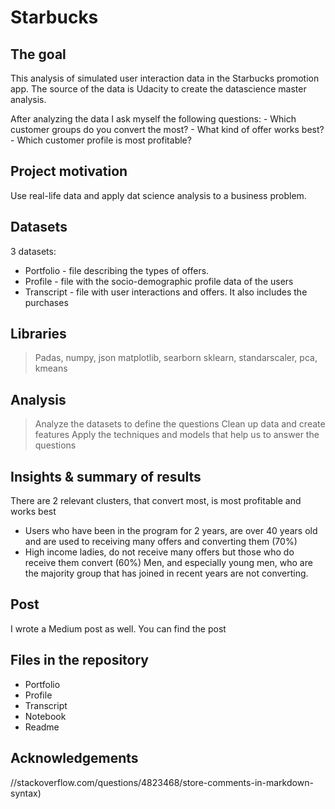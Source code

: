 # Starbucks
## The goal
This analysis of simulated user interaction data in the Starbucks promotion app. The source of the data is Udacity to create the datascience master analysis.

After analyzing the data I ask myself the following questions: 
    - Which customer groups do you convert the most?
    - What kind of offer works best?
    - Which customer profile is most profitable?

## Project motivation
Use real-life data and apply dat science analysis to a business problem.

## Datasets
3 datasets:
 - Portfolio - file describing the types of offers. 
 - Profile - file with the socio-demographic profile data of the users
- Transcript - file with user interactions and offers. It also includes the purchases

## Libraries
> Padas, numpy,  json
> matplotlib, searborn
> sklearn, standarscaler, pca, kmeans

## Analysis
> Analyze the datasets to define the questions
> Clean up data and create features 
> Apply the techniques and models that help us to answer the questions 

## Insights & summary of results
There are 2 relevant clusters, that convert most, is most profitable and works best
- Users who have been in the program for 2 years, are over 40 years old and are used to receiving many offers and converting them (70%)  
- High income ladies, do not receive many offers but those who do receive them convert (60%)
Men, and especially young men, who are the majority group that has joined in recent years are not converting.


## Post
I wrote a Medium post as well. You can find the post

## Files in the repository
 - Portfolio
 - Profile
- Transcript
- Notebook
- Readme

## Acknowledgements
//stackoverflow.com/questions/4823468/store-comments-in-markdown-syntax)


